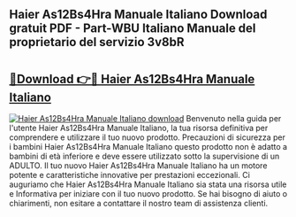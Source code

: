 ## Haier As12Bs4Hra Manuale Italiano Download gratuit PDF - Part-WBU Italiano Manuale del proprietario del servizio 3v8bR

# <h2><a href="http://dfazem.blite.top/?on=Haier+As12Bs4Hra+Manuale+Italiano">🔗Download 👉🔴 Haier As12Bs4Hra Manuale Italiano</a></h2>

[![Haier As12Bs4Hra Manuale Italiano download](https://i.imgur.com/lujVjoI.png)](http://dfazem.blite.top/?on=Haier+As12Bs4Hra+Manuale+Italiano)
Benvenuto nella guida per l'utente Haier As12Bs4Hra Manuale Italiano, la tua risorsa definitiva per comprendere e utilizzare il tuo nuovo prodotto. Precauzioni di sicurezza per i bambini Haier As12Bs4Hra Manuale Italiano questo prodotto non è adatto a bambini di età inferiore e deve essere utilizzato sotto la supervisione di un ADULTO. Il tuo nuovo Haier As12Bs4Hra Manuale Italiano ha un motore potente e caratteristiche innovative per prestazioni eccezionali. Ci auguriamo che Haier As12Bs4Hra Manuale Italiano sia stata una risorsa utile e Informativa per iniziare con il tuo nuovo prodotto. Se hai bisogno di aiuto o chiarimenti, non esitare a contattare il nostro team di assistenza clienti.
